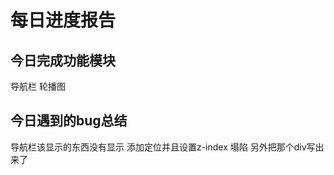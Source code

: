 # 每日进度报告

## 今日完成功能模块
  导航栏
  轮播图

## 今日遇到的bug总结
   导航栏该显示的东西没有显示   添加定位并且设置z-index
   塌陷  另外把那个div写出来了
